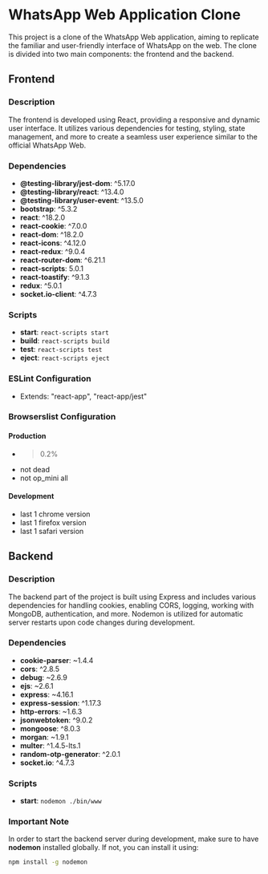 # WhatsApp Web Application Clone

This project is a clone of the WhatsApp Web application, aiming to replicate the familiar and user-friendly interface of WhatsApp on the web. The clone is divided into two main components: the frontend and the backend.

## Frontend

### Description

The frontend is developed using React, providing a responsive and dynamic user interface. It utilizes various dependencies for testing, styling, state management, and more to create a seamless user experience similar to the official WhatsApp Web.

### Dependencies

- **@testing-library/jest-dom**: ^5.17.0
- **@testing-library/react**: ^13.4.0
- **@testing-library/user-event**: ^13.5.0
- **bootstrap**: ^5.3.2
- **react**: ^18.2.0
- **react-cookie**: ^7.0.0
- **react-dom**: ^18.2.0
- **react-icons**: ^4.12.0
- **react-redux**: ^9.0.4
- **react-router-dom**: ^6.21.1
- **react-scripts**: 5.0.1
- **react-toastify**: ^9.1.3
- **redux**: ^5.0.1
- **socket.io-client**: ^4.7.3

### Scripts

- **start**: `react-scripts start`
- **build**: `react-scripts build`
- **test**: `react-scripts test`
- **eject**: `react-scripts eject`

### ESLint Configuration

- Extends: "react-app", "react-app/jest"

### Browserslist Configuration

#### Production

- >0.2%
- not dead
- not op_mini all

#### Development

- last 1 chrome version
- last 1 firefox version
- last 1 safari version

## Backend

### Description

The backend part of the project is built using Express and includes various dependencies for handling cookies, enabling CORS, logging, working with MongoDB, authentication, and more. Nodemon is utilized for automatic server restarts upon code changes during development.

### Dependencies

- **cookie-parser**: ~1.4.4
- **cors**: ^2.8.5
- **debug**: ~2.6.9
- **ejs**: ~2.6.1
- **express**: ~4.16.1
- **express-session**: ^1.17.3
- **http-errors**: ~1.6.3
- **jsonwebtoken**: ^9.0.2
- **mongoose**: ^8.0.3
- **morgan**: ~1.9.1
- **multer**: ^1.4.5-lts.1
- **random-otp-generator**: ^2.0.1
- **socket.io**: ^4.7.3

### Scripts

- **start**: `nodemon ./bin/www`

### Important Note

In order to start the backend server during development, make sure to have **nodemon** installed globally. If not, you can install it using:

```bash
npm install -g nodemon
